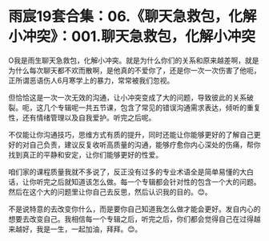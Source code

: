 # 雨宸19套合集：06.《聊天急救包，化解小冲突》：001.聊天急救包，化解小冲突

O我是雨生聊天急救包，化解小冲突。就是为什么你们的关系和原来越差啊，就是为什么每次聊天都不欢而散啊，是他真的不爱你了，还是你一次一次伤害了他呃，正所谓恶语伤人6月寒学上的暴力，常常被我们忽视。

但恰恰这是一次一次无效的沟通，让小冲突变成了大的问题，导致彼此的关系破裂。呃，这几个专辑呢一共五节课，包含了常见的错误沟通需求表达，倾听的重复性，还有情绪管理以及自我爱护。听完之后呢。

不仅能让你沟通技巧，思维方式有质的提升，同时还能让你能够更好的了解自己更好的对自己负责，建议反复收听高质量的沟通，能够疗愈你内心深处的伤痛，帮你找到真正的平静和安定，让你们能够更好的性爱。

咱们家的课程质量我就不多说了，反正没有过多的专业术语全是简单易懂的大白话，让你听完之后就知道该怎么做。每一个专辑都会针对性的包含一个大的问题。然后在这个大的问题里让你自己去反思，然后认识我的目的。😊。

不是说特意的去改变你什么，而是要你自己知道我怎么做才能会更好。发自内心的想要去改变自己。我相信每一个专辑之后，听完之后，你们都会觉得自己在过得越来越好，我是一生，一起加油，拜拜。😊。

